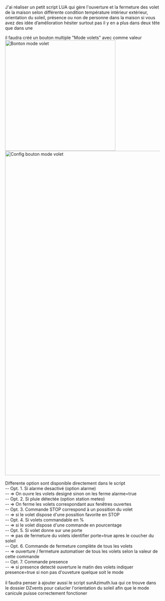 J'ai réaliser un petit script LUA qui gère l'ouverture et la fermeture des volet de la maison selon différente condition température intérieur extérieur, orientation du soleil, présence ou non de personne dans la maison
si vous avez des idée d’amélioration hésiter surtout pas il y en a plus dans deux tête que dans une


il faudra créé un bouton multiple "Mode volets" avec comme valeur</br>
<img width="359" alt="Bonton mode volet" src="https://user-images.githubusercontent.com/40360509/178256847-f871e2e6-a3a9-449b-8586-b93794f38bc5.png">
<img width="1053" alt="Config bouton mode volet" src="https://user-images.githubusercontent.com/40360509/178256875-dc24e063-bf7b-4773-8356-55bb8f441a0f.png">
</br>
</br>
Differente option sont disponible directement dans le script</br>
-- Opt. 1. Si alarme desactivé (option alarme)</br>
-- => On ouvre les volets designé sinon on les ferme alarme=true</br>
-- Opt. 2. Si pluie détectée (option station meteo)</br>
-- => On ferme les volets correspondant aux fenêtres ouvertes</br>
-- Opt. 3. Commande STOP correspond à un possition du volet</br>
-- => si le volet dispose d'une possition favorite en STOP</br>
-- Opt. 4. Si volets commandable en %</br>
-- => si le volet dispose d'une commande en pourcentage</br>
-- Opt. 5. Si volet donne sur une porte</br>
-- => pas de fermeture du volets identifier porte=true apres le coucher du soleil</br>
-- Opt. 6. Commande de fermeture complète de tous les volets</br>
-- => ouverture / fermeture automatiser de tous les volets selon la valeur de cette commande</br>
-- Opt. 7. Commande presence</br>
-- => si presence detecté ouverture le matin des volets indiquer presence=true si non pas d'ouveture quelque soit le mode</br>
</br>
il faudra penser à ajouter aussi le script sunAzimuth.lua qui ce trouve dans le dossier DZvents pour calucler l'orientation du soleil afin que le mode canicule puisse correctement fonctioner </br>
</br>

